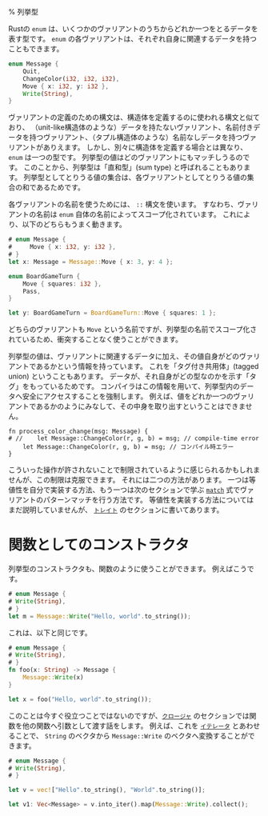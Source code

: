 % 列挙型
<!-- % Enums -->

<!-- An `enum` in Rust is a type that represents data that is one of
several possible variants. Each variant in the `enum` can optionally
have data associated with it: -->
Rustの `enum` は、いくつかのヴァリアントのうちからどれか一つをとるデータを表す型です。
`enum` の各ヴァリアントは、それぞれ自身に関連するデータを持つこともできます。

```rust
enum Message {
    Quit,
    ChangeColor(i32, i32, i32),
    Move { x: i32, y: i32 },
    Write(String),
}
```

<!-- The syntax for defining variants resembles the syntaxes used to define structs:
you can have variants with no data (like unit-like structs), variants with named
data, and variants with unnamed data (like tuple structs). Unlike
separate struct definitions, however, an `enum` is a single type. A
value of the enum can match any of the variants. For this reason, an
enum is sometimes called a ‘sum type’: the set of possible values of the
enum is the sum of the sets of possible values for each variant. -->
ヴァリアントの定義のための構文は、構造体を定義するのに使われる構文と似ており、
（unit-like構造体のような）データを持たないヴァリアント、名前付きデータを持つヴァリアント、（タプル構造体のような）名前なしデータを持つヴァリアントがありえます。
しかし、別々に構造体を定義する場合とは異なり、 `enum` は一つの型です。
列挙型の値はどのヴァリアントにもマッチしうるのです。
このことから、列挙型は「直和型」(sum type) と呼ばれることもあります。
列挙型としてとりうる値の集合は、各ヴァリアントとしてとりうる値の集合の和であるためです。

<!-- We use the `::` syntax to use the name of each variant: they’re scoped by the name
of the `enum` itself. This allows both of these to work: -->
各ヴァリアントの名前を使うためには、 `::` 構文を使います。
すなわち、ヴァリアントの名前は `enum` 自体の名前によってスコープ化されています。
これにより、以下のどちらもうまく動きます。

```rust
# enum Message {
#     Move { x: i32, y: i32 },
# }
let x: Message = Message::Move { x: 3, y: 4 };

enum BoardGameTurn {
    Move { squares: i32 },
    Pass,
}

let y: BoardGameTurn = BoardGameTurn::Move { squares: 1 };
```

<!-- Both variants are named `Move`, but since they’re scoped to the name of
the enum, they can both be used without conflict. -->
どちらのヴァリアントも `Move` という名前ですが、列挙型の名前でスコープ化されているため、衝突することなく使うことができます。

<!-- A value of an `enum` type contains information about which variant it is,
in addition to any data associated with that variant. This is sometimes
referred to as a ‘tagged union’, since the data includes a ‘tag’
indicating what type it is. The compiler uses this information to
enforce that you’re accessing the data in the enum safely. For instance,
you can’t simply try to destructure a value as if it were one of the
possible variants: -->
列挙型の値は、ヴァリアントに関連するデータに加え、その値自身がどのヴァリアントであるかという情報を持っています。
これを「タグ付き共用体」(tagged union) ということもあります。
データが、それ自身がどの型なのかを示す「タグ」をもっているためです。
コンパイラはこの情報を用いて、列挙型内のデータへ安全にアクセスすることを強制します。
例えば、値をどれか一つのヴァリアントであるかのようにみなして、その中身を取り出すということはできません。

```rust,ignore
fn process_color_change(msg: Message) {
# //    let Message::ChangeColor(r, g, b) = msg; // compile-time error
    let Message::ChangeColor(r, g, b) = msg; // コンパイル時エラー
}
```

<!-- Not supporting these operations may seem rather limiting, but it’s a limitation
which we can overcome. There are two ways: by implementing equality ourselves,
or by pattern matching variants with [`match`][match] expressions, which you’ll
learn in the next section. We don’t know enough about Rust to implement
equality yet, but we’ll find out in the [`traits`][traits] section. -->
こういった操作が許されないことで制限されているように感じられるかもしれませんが、この制限は克服できます。
それには二つの方法があります。
一つは等値性を自分で実装する方法、もう一つは次のセクションで学ぶ [`match`][match] 式でヴァリアントのパターンマッチを行う方法です。
等値性を実装する方法についてはまだ説明していませんが、 [`トレイト`][traits] のセクションに書いてあります。

[match]: match.html
[traits]: traits.html

<!-- # Constructors as functions -->
# 関数としてのコンストラクタ

<!-- An `enum` constructor can also be used like a function. For example: -->
列挙型のコンストラクタも、関数のように使うことができます。
例えばこうです。

```rust
# enum Message {
# Write(String),
# }
let m = Message::Write("Hello, world".to_string());
```

<!-- is the same as -->
これは、以下と同じです。

```rust
# enum Message {
# Write(String),
# }
fn foo(x: String) -> Message {
    Message::Write(x)
}

let x = foo("Hello, world".to_string());
```

<!-- This is not immediately useful to us, but when we get to
[`closures`][closures], we’ll talk about passing functions as arguments to
other functions. For example, with [`iterators`][iterators], we can do this
to convert a vector of `String`s into a vector of `Message::Write`s: -->
このことは今すぐ役立つことではないのですが、[`クロージャ`][closures] のセクションでは関数を他の関数へ引数として渡す話をします。
例えば、これを [`イテレータ`][iterators] とあわせることで、 `String` のベクタから `Message::Write` のベクタへ変換することができます。

```rust
# enum Message {
# Write(String),
# }

let v = vec!["Hello".to_string(), "World".to_string()];

let v1: Vec<Message> = v.into_iter().map(Message::Write).collect();
```

[closures]: closures.html
[iterators]: iterators.html
